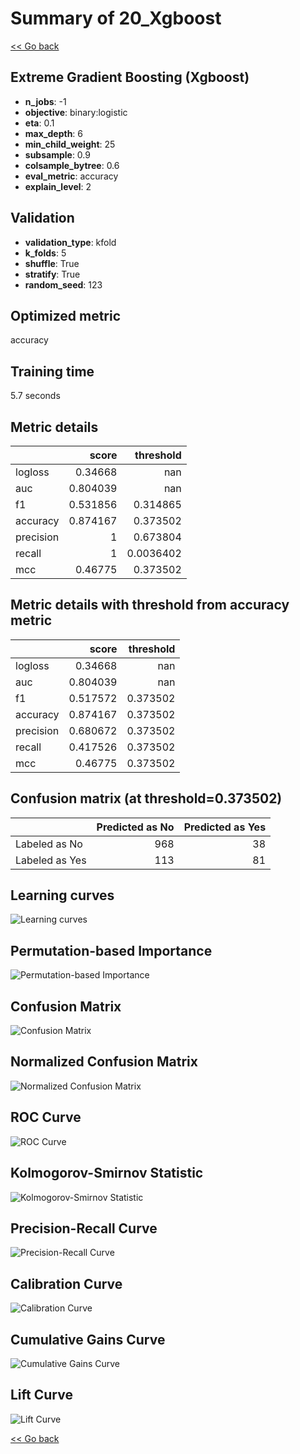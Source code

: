 # Summary of 20_Xgboost

[<< Go back](../README.md)


## Extreme Gradient Boosting (Xgboost)
- **n_jobs**: -1
- **objective**: binary:logistic
- **eta**: 0.1
- **max_depth**: 6
- **min_child_weight**: 25
- **subsample**: 0.9
- **colsample_bytree**: 0.6
- **eval_metric**: accuracy
- **explain_level**: 2

## Validation
 - **validation_type**: kfold
 - **k_folds**: 5
 - **shuffle**: True
 - **stratify**: True
 - **random_seed**: 123

## Optimized metric
accuracy

## Training time

5.7 seconds

## Metric details
|           |    score |   threshold |
|:----------|---------:|------------:|
| logloss   | 0.34668  | nan         |
| auc       | 0.804039 | nan         |
| f1        | 0.531856 |   0.314865  |
| accuracy  | 0.874167 |   0.373502  |
| precision | 1        |   0.673804  |
| recall    | 1        |   0.0036402 |
| mcc       | 0.46775  |   0.373502  |


## Metric details with threshold from accuracy metric
|           |    score |   threshold |
|:----------|---------:|------------:|
| logloss   | 0.34668  |  nan        |
| auc       | 0.804039 |  nan        |
| f1        | 0.517572 |    0.373502 |
| accuracy  | 0.874167 |    0.373502 |
| precision | 0.680672 |    0.373502 |
| recall    | 0.417526 |    0.373502 |
| mcc       | 0.46775  |    0.373502 |


## Confusion matrix (at threshold=0.373502)
|                |   Predicted as No |   Predicted as Yes |
|:---------------|------------------:|-------------------:|
| Labeled as No  |               968 |                 38 |
| Labeled as Yes |               113 |                 81 |

## Learning curves
![Learning curves](learning_curves.png)

## Permutation-based Importance
![Permutation-based Importance](permutation_importance.png)
## Confusion Matrix

![Confusion Matrix](confusion_matrix.png)


## Normalized Confusion Matrix

![Normalized Confusion Matrix](confusion_matrix_normalized.png)


## ROC Curve

![ROC Curve](roc_curve.png)


## Kolmogorov-Smirnov Statistic

![Kolmogorov-Smirnov Statistic](ks_statistic.png)


## Precision-Recall Curve

![Precision-Recall Curve](precision_recall_curve.png)


## Calibration Curve

![Calibration Curve](calibration_curve_curve.png)


## Cumulative Gains Curve

![Cumulative Gains Curve](cumulative_gains_curve.png)


## Lift Curve

![Lift Curve](lift_curve.png)



[<< Go back](../README.md)

